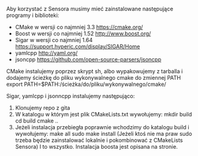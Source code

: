 Aby korzystać z Sensora musimy mieć zainstalowane następujące programy i biblioteki:
- CMake w wersji co najmniej 3.3
https://cmake.org/
- Boost w wersji co najmniej 1.52
http://www.boost.org/
- Sigar w wersji co najmniej 1.64
https://support.hyperic.com/display/SIGAR/Home
- yamlcpp
http://yaml.org/
- jsoncpp
https://github.com/open-source-parsers/jsoncpp

CMake instalujemy poprzez skrypt sh, albo wypakowujemy z tarballa i dodajemy ścieżkę do pliku wykonywalnego cmake do zmiennej PATH
export PATH=$PATH:/ścieżka/do/pliku/wykonywalnego/cmake/

Sigar, yamlcpp i jsonncpp instalujemy następująco:
1) Klonujemy repo z gita
2) W katalogu w którym jest plik CMakeLists.txt wywołujemy:
    mkdir build
    cd build
    cmake ..
3) Jeżeli instalacja przebiegła poprawnie wchodzimy do katalogu build i wywołujemy:
    make all
    sudo make install
    (Jeżeli ktoś nie ma praw sudo trzeba będzie zainstalować lokalnie i pokombinować z CMakeLists Sensora)
I to wszystko. Instalacja boosta jest opisana na stronie.